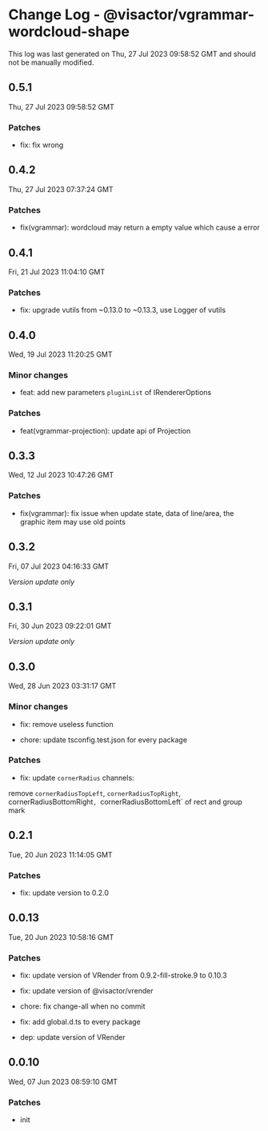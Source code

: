 # Change Log - @visactor/vgrammar-wordcloud-shape

This log was last generated on Thu, 27 Jul 2023 09:58:52 GMT and should not be manually modified.

## 0.5.1
Thu, 27 Jul 2023 09:58:52 GMT

### Patches

- fix: fix wrong

## 0.4.2
Thu, 27 Jul 2023 07:37:24 GMT

### Patches

- fix(vgrammar): wordcloud may return a empty value which cause a error



## 0.4.1
Fri, 21 Jul 2023 11:04:10 GMT

### Patches

- fix: upgrade vutils from ~0.13.0 to ~0.13.3, use Logger of vutils



## 0.4.0
Wed, 19 Jul 2023 11:20:25 GMT

### Minor changes

- feat: add new parameters `pluginList` of IRendererOptions



### Patches

- feat(vgrammar-projection): update api of Projection



## 0.3.3
Wed, 12 Jul 2023 10:47:26 GMT

### Patches

- fix(vgrammar): fix issue when update state, data of line/area, the graphic item may use old points



## 0.3.2
Fri, 07 Jul 2023 04:16:33 GMT

_Version update only_

## 0.3.1
Fri, 30 Jun 2023 09:22:01 GMT

_Version update only_

## 0.3.0
Wed, 28 Jun 2023 03:31:17 GMT

### Minor changes

- fix: remove useless function


- chore: update tsconfig.test.json for every package



### Patches

- fix: update `cornerRadius` channels:

remove `cornerRadiusTopLeft`, `cornerRadiusTopRight`,
cornerRadiusBottomRight`, `cornerRadiusBottomLeft`
of rect and group mark



## 0.2.1
Tue, 20 Jun 2023 11:14:05 GMT

### Patches

- fix: update version to 0.2.0



## 0.0.13
Tue, 20 Jun 2023 10:58:16 GMT

### Patches

- fix: update version of VRender from 0.9.2-fill-stroke.9 to 0.10.3
- fix: update version of @visactor/vrender
- chore: fix change-all when no commit


- fix: add global.d.ts to every package


- dep: update version of VRender

## 0.0.10
Wed, 07 Jun 2023 08:59:10 GMT

### Patches

- init

